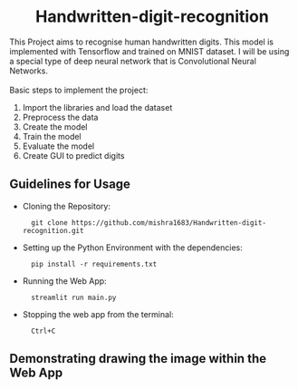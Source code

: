 <h1 align='center'>Handwritten-digit-recognition</h1>
This Project aims to recognise human handwritten digits. This model is implemented with Tensorflow and trained on MNIST dataset. I will be using a special type of deep neural network that is Convolutional Neural Networks. <br><br>
Basic steps to implement the project:  

1. Import the libraries and load the dataset  
2. Preprocess the data <br>
3. Create the model <br>
4. Train the model <br>
5. Evaluate the model <br>
6. Create GUI to predict digits <br>

## Guidelines for Usage

- Cloning the Repository: 

        git clone https://github.com/mishra1683/Handwritten-digit-recognition.git
- Setting up the Python Environment with the dependencies:

        pip install -r requirements.txt

- Running the Web App:

        streamlit run main.py
        
- Stopping the web app from the terminal:

        Ctrl+C
        
## Demonstrating drawing the image within the Web App
